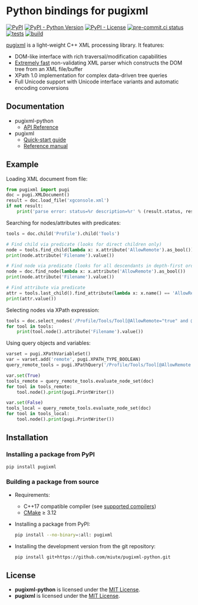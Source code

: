 # Python bindings for pugixml

[![PyPI](https://img.shields.io/pypi/v/pugixml)](https://pypi.org/project/pugixml/)
[![PyPI - Python Version](https://img.shields.io/pypi/pyversions/pugixml)](https://pypi.org/project/pugixml/)
[![PyPI - License](https://img.shields.io/pypi/l/pugixml)](https://pypi.org/project/pugixml/)
[![pre-commit.ci status](https://results.pre-commit.ci/badge/github/miute/pugixml-python/main.svg)](https://results.pre-commit.ci/latest/github/miute/pugixml-python/main)
[![tests](https://github.com/miute/pugixml-python/actions/workflows/tests.yml/badge.svg)](https://github.com/miute/pugixml-python/actions/workflows/tests.yml)
[![build](https://github.com/miute/pugixml-python/actions/workflows/build.yml/badge.svg)](https://github.com/miute/pugixml-python/actions/workflows/build.yml)

[pugixml](http://pugixml.org/) is a light-weight C++ XML processing library. It features:

- DOM-like interface with rich traversal/modification capabilities
- [Extremely fast](https://pugixml.org/benchmark.html) non-validating XML parser which constructs the DOM tree from an XML file/buffer
- XPath 1.0 implementation for complex data-driven tree queries
- Full Unicode support with Unicode interface variants and automatic encoding conversions

## Documentation

- pugixml-python
  - [API Reference](https://miute.github.io/pugixml-python/)
- pugixml
  - [Quick-start guide](https://pugixml.org/docs/quickstart.html)
  - [Reference manual](https://pugixml.org/docs/manual.html)

## Example

Loading XML document from file:

```python
from pugixml import pugi
doc = pugi.XMLDocument()
result = doc.load_file('xgconsole.xml')
if not result:
    print('parse error: status=%r description=%r' % (result.status, result.description()))
```

Searching for nodes/attributes with predicates:

```python
tools = doc.child('Profile').child('Tools')

# Find child via predicate (looks for direct children only)
node = tools.find_child(lambda x: x.attribute('AllowRemote').as_bool())
print(node.attribute('Filename').value())

# Find node via predicate (looks for all descendants in depth-first order)
node = doc.find_node(lambda x: x.attribute('AllowRemote').as_bool())
print(node.attribute('Filename').value())

# Find attribute via predicate
attr = tools.last_child().find_attribute(lambda x: x.name() == 'AllowRemote')
print(attr.value())
```

Selecting nodes via XPath expression:

```python
tools = doc.select_nodes('/Profile/Tools/Tool[@AllowRemote="true" and @DeriveCaptionFrom="lastparam"]')
for tool in tools:
    print(tool.node().attribute('Filename').value())
```

Using query objects and variables:

```python
varset = pugi.XPathVariableSet()
var = varset.add('remote', pugi.XPATH_TYPE_BOOLEAN)
query_remote_tools = pugi.XPathQuery('/Profile/Tools/Tool[@AllowRemote = string($remote)]', varset)

var.set(True)
tools_remote = query_remote_tools.evaluate_node_set(doc)
for tool in tools_remote:
    tool.node().print(pugi.PrintWriter())

var.set(False)
tools_local = query_remote_tools.evaluate_node_set(doc)
for tool in tools_local:
    tool.node().print(pugi.PrintWriter())
```

## Installation

### Installing a package from PyPI

```bash
pip install pugixml
```

### Building a package from source

- Requirements:
  - C++17 compatible compiler (see [supported compilers](https://github.com/pybind/pybind11#supported-compilers))
  - [CMake](https://cmake.org/) ≥ 3.12

- Installing a package from PyPI:

  ```bash
  pip install --no-binary=:all: pugixml
  ```

- Installing the development version from the git repository:

  ```bash
  pip install git+https://github.com/miute/pugixml-python.git
  ```

## License

- **pugixml-python** is licensed under the [MIT License](https://github.com/miute/pugixml-python/blob/main/LICENSE).
- **pugixml** is licensed under the [MIT License](https://github.com/zeux/pugixml/blob/master/LICENSE.md).
